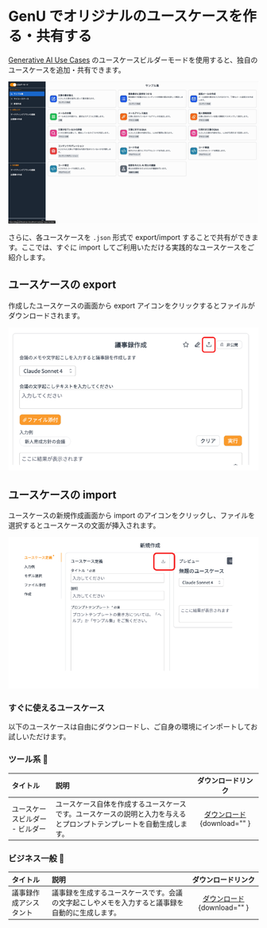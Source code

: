 # GenU でオリジナルのユースケースを作る・共有する

[Generative AI Use Cases](https://github.com/aws-samples/generative-ai-use-cases-jp) のユースケースビルダーモードを使用すると、独自のユースケースを追加・共有できます。

![Image](../assets/images/solutions/generative-ai-use-cases-use-case-builder/usecase_usecase_builder.gif)

さらに、各ユースケースを `.json` 形式で export/import することで共有ができます。ここでは、すぐに import してご利用いただける実践的なユースケースをご紹介します。

## ユースケースの export
作成したユースケースの画面から export アイコンをクリックするとファイルがダウンロードされます。

![ユースケースの利用方法](../assets/images/solutions/generative-ai-use-cases-use-case-builder/export-usecase.png)

## ユースケースの import
ユースケースの新規作成画面から import のアイコンをクリックし、ファイルを選択するとユースケースの文面が挿入されます。

![ユースケースのインポート方法](../assets/images/solutions/generative-ai-use-cases-use-case-builder/import-usecase.png)

### すぐに使えるユースケース

以下のユースケースは自由にダウンロードし、ご自身の環境にインポートしてお試しいただけます。

### ツール系 :hammer:

|タイトル                |説明                                                                                                |ダウンロードリンク|
|:---------------------|:------------------------------------------------------------------------------------------------|:---:|
|ユースケースビルダー - ビルダー|ユースケース自体を作成するユースケースです。ユースケースの説明と入力を与えるとプロンプトテンプレートを自動生成します。|[ダウンロード](../assets/usecases/usecase_builder_builder.json){download="" }|

### ビジネス一般 :office:
|タイトル                |説明                                                                                                |ダウンロードリンク|
|:---------------------|:------------------------------------------------------------------------------------------------|:---:|
|議事録作成アシスタント       |議事録を生成するユースケースです。会議の文字起こしやメモを入力すると議事録を自動的に生成します。                                                |[ダウンロード](../assets/usecases/generate_meeting_minutes.json){download="" }|
